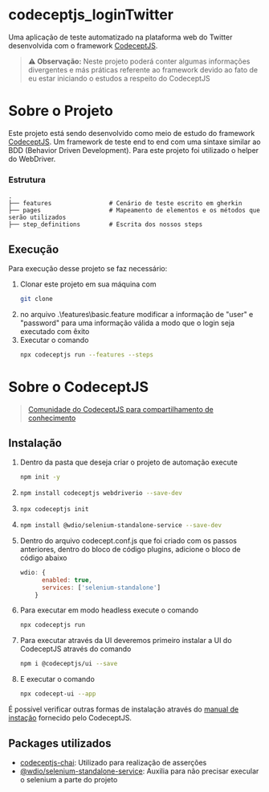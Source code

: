 ﻿# codeceptjs_loginTwitter
Uma aplicação de teste automatizado na plataforma web do Twitter desenvolvida com o framework [CodeceptJS](https://codecept.io/).
> **⚠ Observação:** Neste projeto poderá conter algumas informações divergentes e más práticas referente ao framework devido ao fato de eu estar iniciando o estudos a respeito do CodeceptJS
 
 # Sobre o Projeto
Este projeto está sendo desenvolvido como meio de estudo do framework [CodeceptJS](https://codecept.io/). Um framework de teste end to end com uma sintaxe similar ao BDD (Behavior Driven Development).
Para este projeto foi utilizado o helper do WebDriver.

### Estrutura

    .
    ├── features                # Cenário de teste escrito em gherkin
    ├── pages                   # Mapeamento de elementos e os métodos que serão utilizados
    ├── step_definitions        # Escrita dos nossos steps
 
 ## Execução
 Para execução desse projeto se faz necessário:
 1. Clonar este projeto em sua máquina com 
    ```bash
    git clone
    ```
 2. no arquivo .\features\basic.feature modificar a informação de "user" e "password" para uma informação válida a modo que o login seja executado com êxito
 3. Executar o comando 
    ```bash 
    npx codeceptjs run --features --steps
    ```
# Sobre o CodeceptJS
> [Comunidade do CodeceptJS para compartilhamento de conhecimento](https://codecept.discourse.group/)

## Instalação
1. Dentro da pasta que deseja criar o projeto de automação execute
   ```bash
   npm init -y
   ```
2. ```bash
   npm install codeceptjs webdriverio --save-dev
   ```
3. ```bash
   npx codeceptjs init
   ```
4. ```bash
   npm install @wdio/selenium-standalone-service --save-dev
   ```
5. Dentro do arquivo codecept.conf.js que foi criado com os passos anteriores, dentro do bloco de código plugins, adicione o bloco de código abaixo

    ```jsx
    wdio: { 
          enabled: true,
          services: ['selenium-standalone'] 
        }
    ```

6. Para executar em modo headless execute o comando
   ```bash
   npx codeceptjs run
   ```
7. Para executar através da UI deveremos primeiro instalar a UI do CodeceptJS através do comando
   ```bash
   npm i @codeceptjs/ui --save
   ```
8. E executar o comando
   ```bash
   npx codecept-ui --app
   ```
   
É possível verificar outras formas de instalação através do [manual de instação](https://github.com/codeceptjs/create-codeceptjs) fornecido pelo CodeceptJS.

## Packages utilizados
- [codeceptjs-chai](https://www.npmjs.com/package/codeceptjs-chai): Utilizado para realização de asserções
- [@wdio/selenium-standalone-service](https://www.npmjs.com/package/@wdio/selenium-standalone-service): Auxilia para não precisar execular o selenium a parte do projeto
